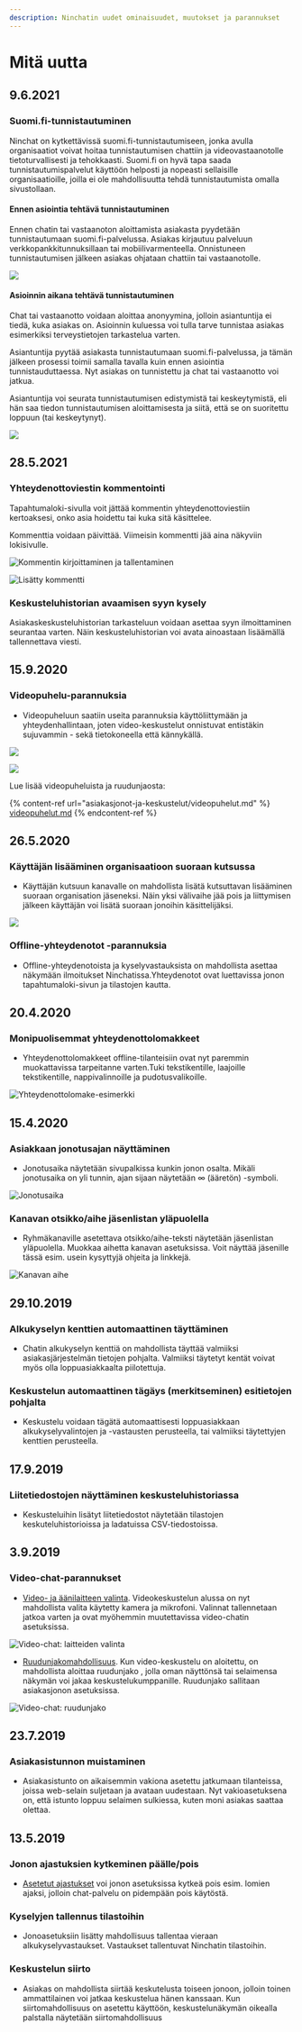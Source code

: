 ```yaml
---
description: Ninchatin uudet ominaisuudet, muutokset ja parannukset
---
```


# Mitä uutta

## 9.6.2021

### Suomi.fi-tunnistautuminen

Ninchat on kytkettävissä suomi.fi-tunnistautumiseen, jonka avulla organisaatiot voivat hoitaa tunnistautumisen chattiin ja videovastaanotolle tietoturvallisesti ja tehokkaasti. Suomi.fi on hyvä tapa saada tunnistautumispalvelut käyttöön helposti ja nopeasti sellaisille organisaatioille, joilla ei ole mahdollisuutta tehdä tunnistautumista omalla sivustollaan.

#### Ennen asiointia tehtävä tunnistautuminen

Ennen chatin tai vastaanoton aloittamista asiakasta pyydetään tunnistautumaan suomi.fi-palvelussa. Asiakas kirjautuu palveluun verkkopankkitunnuksillaan tai mobiilivarmenteella. Onnistuneen tunnistautumisen jälkeen asiakas ohjataan chattiin tai vastaanotolle.

![](.gitbook/assets/Tunnistautuminen-ennen-asiointia-Final.jpg)

#### Asioinnin aikana tehtävä tunnistautuminen

Chat tai vastaanotto voidaan aloittaa anonyymina, jolloin asiantuntija ei tiedä, kuka asiakas on. Asioinnin kuluessa voi tulla tarve tunnistaa asiakas esimerkiksi terveystietojen tarkastelua varten.

Asiantuntija pyytää asiakasta tunnistautumaan suomi.fi-palvelussa, ja tämän jälkeen prosessi toimii samalla tavalla kuin ennen asiointia tunnistauduttaessa. Nyt asiakas on tunnistettu ja chat tai vastaanotto voi jatkua.

Asiantuntija voi seurata tunnistautumisen edistymistä tai keskeytymistä, eli hän saa tiedon tunnistautumisen aloittamisesta ja siitä, että se on suoritettu loppuun (tai keskeytynyt).

![](.gitbook/assets/Tunnistautuminen-asioinnin-aikana-Final.jpg)

## 28.5.2021

### Yhteydenottoviestin kommentointi

Tapahtumaloki-sivulla voit jättää kommentin yhteydenottoviestiin kertoaksesi, onko asia hoidettu tai kuka sitä käsittelee.

Kommenttia voidaan päivittää. Viimeisin kommentti jää aina näkyviin lokisivulle.

![Kommentin kirjoittaminen ja tallentaminen](.gitbook/assets/yhtotto\_kommentointi1.png)

![Lisätty kommentti](.gitbook/assets/yhtotto\_kommentointi2.png)

### Keskusteluhistorian avaamisen syyn kysely

Asiakaskeskusteluhistorian tarkasteluun voidaan asettaa syyn ilmoittaminen seurantaa varten. Näin keskusteluhistorian voi avata ainoastaan lisäämällä tallennettava viesti.

## 15.9.2020

### Videopuhelu-parannuksia

* Videopuheluun saatiin useita parannuksia käyttöliittymään ja yhteydenhallintaan, joten video-keskustelut onnistuvat entistäkin sujuvammin - sekä tietokoneella että kännykällä.

![](.gitbook/assets/videocall-call.jpg)

![](.gitbook/assets/videocall-customer-screens.jpg)

Lue lisää videopuheluista ja ruudunjaosta:

{% content-ref url="asiakasjonot-ja-keskustelut/videopuhelut.md" %}
[videopuhelut.md](asiakasjonot-ja-keskustelut/videopuhelut.md)
{% endcontent-ref %}

## 26.5.2020

### Käyttäjän lisääminen organisaatioon suoraan kutsussa

* Käyttäjän kutsuun kanavalle on mahdollista lisätä kutsuttavan lisääminen suoraan organisation jäseneksi. Näin yksi välivaihe jää pois ja liittymisen jälkeen käyttäjän voi lisätä suoraan jonoihin käsittelijäksi.

![](.gitbook/assets/invite-people-fi.png)

### Offline-yhteydenotot -parannuksia

* Offline-yhteydenotoista ja kyselyvastauksista on mahdollista asettaa näkymään ilmoitukset Ninchatissa.Yhteydenotot ovat luettavissa jonon tapahtumaloki-sivun ja tilastojen kautta.

## 20.4.2020

### Monipuolisemmat yhteydenottolomakkeet

* Yhteydenottolomakkeet offline-tilanteisiin ovat nyt paremmin muokattavissa tarpeitanne varten.Tuki tekstikentille, laajoille tekstikentille, nappivalinnoille ja pudotusvalikoille.

![Yhteydenottolomake-esimerkki](.gitbook/assets/registered-asiakas.PNG)

## 15.4.2020

### Asiakkaan jonotusajan näyttäminen&#x20;

* Jonotusaika näytetään sivupalkissa kunkin jonon osalta. Mikäli jonotusaika on yli tunnin, ajan sijaan näytetään ∞ (ääretön) -symboli.

![Jonotusaika](<.gitbook/assets/queueing time.png>)

### Kanavan otsikko/aihe jäsenlistan yläpuolella

* Ryhmäkanaville asetettava otsikko/aihe-teksti näytetään jäsenlistan yläpuolella. Muokkaa aihetta kanavan asetuksissa. Voit näyttää jäsenille tässä esim. usein kysyttyjä ohjeita ja linkkejä.

![Kanavan aihe](<.gitbook/assets/channel topic example.PNG>)

## 29.10.2019

### Alkukyselyn kenttien automaattinen täyttäminen&#x20;

* Chatin alkukyselyn kenttiä on mahdollista täyttää valmiiksi asiakasjärjestelmän tietojen pohjalta. Valmiiksi täytetyt kentät voivat myös olla loppuasiakkaalta piilotettuja.

### Keskustelun automaattinen tägäys (merkitseminen) esitietojen pohjalta&#x20;

* Keskustelu voidaan tägätä automaattisesti loppuasiakkaan alkukyselyvalintojen ja -vastausten perusteella, tai valmiiksi täytettyjen kenttien perusteella.

## 17.9.2019

### Liitetiedostojen näyttäminen keskusteluhistoriassa

* Keskusteluihin lisätyt liitetiedostot näytetään tilastojen keskuteluhistorioissa ja ladatuissa CSV-tiedostoissa.

## 3.9.2019

### Video-chat-parannukset

* [Video- ja äänilaitteen valinta](https://support.ninchat.com/ninchat-support/asiakasjonot-ja-keskustelut#videopuhelut). Videokeskustelun alussa on nyt mahdollista valita käytetty kamera ja mikrofoni. Valinnat tallennetaan jatkoa varten ja ovat myöhemmin muutettavissa video-chatin asetuksissa.

![Video-chat: laitteiden valinta](.gitbook/assets/video-settings.jpg)

* [Ruudunjakomahdollisuus](https://support.ninchat.com/ninchat-support/asiakasjonot-ja-keskustelut#videopuhelut). Kun video-keskustelu on aloitettu, on mahdollista aloittaa ruudunjako , jolla oman näyttönsä tai selaimensa näkymän voi jakaa keskustelukumppanille. Ruudunjako sallitaan asiakasjonon asetuksissa.

![Video-chat: ruudunjako](.gitbook/assets/video-screenshare.jpg)

## 23.7.2019

### Asiakasistunnon muistaminen

* Asiakasistunto on aikaisemmin vakiona asetettu jatkumaan tilanteissa, joissa web-selain suljetaan ja avataan uudestaan. Nyt vakioasetuksena on, että istunto loppuu selaimen sulkiessa, kuten moni asiakas saattaa olettaa.

## 13.5.2019

### Jonon ajastuksien kytkeminen päälle/pois

* [Asetetut ajastukset](https://support.ninchat.com/ninchat-support/asiakasjonot-ja-keskustelut/jonon-ajastaminen) voi jonon asetuksissa kytkeä pois esim. lomien ajaksi, jolloin chat-palvelu on pidempään pois käytöstä.

### Kyselyjen tallennus tilastoihin

* Jonoasetuksiin lisätty mahdollisuus tallentaa vieraan alkukyselyvastaukset. Vastaukset tallentuvat Ninchatin tilastoihin.

### Keskustelun siirto

* Asiakas on mahdollista siirtää keskutelusta toiseen jonoon, jolloin toinen ammattilainen voi jatkaa keskustelua hänen kanssaan. Kun siirtomahdollisuus on asetettu käyttöön, keskustelunäkymän oikealla palstalla näytetään siirtomahdollisuus

##

